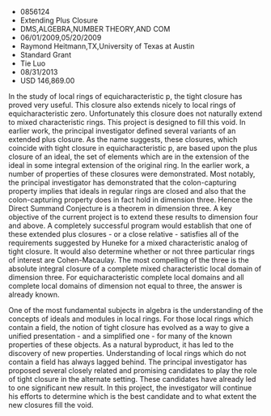 
* 0856124
* Extending Plus Closure
* DMS,ALGEBRA,NUMBER THEORY,AND COM
* 06/01/2009,05/20/2009
* Raymond Heitmann,TX,University of Texas at Austin
* Standard Grant
* Tie Luo
* 08/31/2013
* USD 146,869.00

In the study of local rings of equicharacteristic p, the tight closure has
proved very useful. This closure also extends nicely to local rings of
equicharacteristic zero. Unfortunately this closure does not naturally extend to
mixed characteristic rings. This project is designed to fill this void. In
earlier work, the principal investigator defined several variants of an extended
plus closure. As the name suggests, these closures, which coincide with tight
closure in equicharacteristic p, are based upon the plus closure of an ideal,
the set of elements which are in the extension of the ideal in some integral
extension of the original ring. In the earlier work, a number of properties of
these closures were demonstrated. Most notably, the principal investigator has
demonstrated that the colon-capturing property implies that ideals in regular
rings are closed and also that the colon-capturing property does in fact hold in
dimension three. Hence the Direct Summand Conjecture is a theorem in dimension
three. A key objective of the current project is to extend these results to
dimension four and above. A completely successful program would establish that
one of these extended plus closures - or a close relative - satisfies all of the
requirements suggested by Huneke for a mixed characteristic analog of tight
closure. It would also determine whether or not three particular rings of
interest are Cohen-Macaulay. The most compelling of the three is the absolute
integral closure of a complete mixed characteristic local domain of dimension
three. For equicharacteristic complete local domains and all complete local
domains of dimension not equal to three, the answer is already known.

One of the most fundamental subjects in algebra is the understanding of the
concepts of ideals and modules in local rings. For those local rings which
contain a field, the notion of tight closure has evolved as a way to give a
unified presentation - and a simplified one - for many of the known properties
of these objects. As a natural byproduct, it has led to the discovery of new
properties. Understanding of local rings which do not contain a field has always
lagged behind. The principal investigator has proposed several closely related
and promising candidates to play the role of tight closure in the alternate
setting. These candidates have already led to one significant new result. In
this project, the investigator will continue his efforts to determine which is
the best candidate and to what extent the new closures fill the void.
